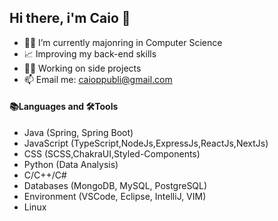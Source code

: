 ## Hi there, i'm Caio 👋
- 👨‍🎓 I’m currently majonring in Computer Science
- 📈 Improving my back-end skills
- 🧑‍💻 Working on side projects
- 📫 Email me: caioppubli@gmail.com
#### 📚Languages and 🛠️Tools
- Java (Spring, Spring Boot)
- JavaScript (TypeScript,NodeJs,ExpressJs,ReactJs,NextJs)
- CSS (SCSS,ChakraUI,Styled-Components)
- Python (Data Analysis)
- C/C++/C#
- Databases (MongoDB, MySQL, PostgreSQL)
- Environment (VSCode, Eclipse, IntelliJ, VIM)
- Linux

